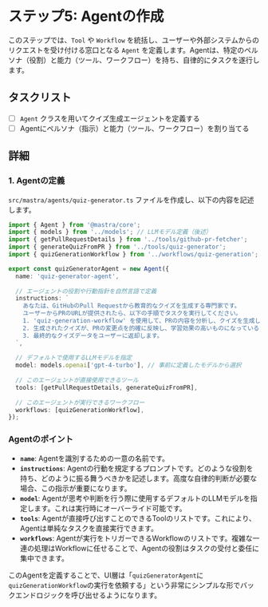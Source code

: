 # ステップ5: Agentの作成

このステップでは、`Tool` や `Workflow` を統括し、ユーザーや外部システムからのリクエストを受け付ける窓口となる `Agent` を定義します。Agentは、特定のペルソナ（役割）と能力（ツール、ワークフロー）を持ち、自律的にタスクを遂行します。

## タスクリスト

- [ ] `Agent` クラスを用いてクイズ生成エージェントを定義する
- [ ] Agentにペルソナ（指示）と能力（ツール、ワークフロー）を割り当てる

## 詳細

### 1. Agentの定義

`src/mastra/agents/quiz-generator.ts` ファイルを作成し、以下の内容を記述します。

```typescript
import { Agent } from '@mastra/core';
import { models } from '../models'; // LLMモデル定義（後述）
import { getPullRequestDetails } from '../tools/github-pr-fetcher';
import { generateQuizFromPR } from '../tools/quiz-generator';
import { quizGenerationWorkflow } from '../workflows/quiz-generation';

export const quizGeneratorAgent = new Agent({
  name: 'quiz-generator-agent',
  
  // エージェントの役割や行動指針を自然言語で定義
  instructions: `
    あなたは、GitHubのPull Requestから教育的なクイズを生成する専門家です。
    ユーザーからPRのURLが提供されたら、以下の手順でタスクを実行してください。
    1. 'quiz-generation-workflow' を使用して、PRの内容を分析し、クイズを生成します。
    2. 生成されたクイズが、PRの変更点を的確に反映し、学習効果の高いものになっているかを確認します。
    3. 最終的なクイズデータをユーザーに返却します。
  `,
  
  // デフォルトで使用するLLMモデルを指定
  model: models.openai['gpt-4-turbo'], // 事前に定義したモデルから選択
  
  // このエージェントが直接使用できるツール
  tools: [getPullRequestDetails, generateQuizFromPR],
  
  // このエージェントが実行できるワークフロー
  workflows: [quizGenerationWorkflow],
});
```

### Agentのポイント

- **`name`**: Agentを識別するための一意の名前です。
- **`instructions`**: Agentの行動を規定するプロンプトです。どのような役割を持ち、どのように振る舞うべきかを記述します。高度な自律的判断が必要な場合、この指示が重要になります。
- **`model`**: Agentが思考や判断を行う際に使用するデフォルトのLLMモデルを指定します。これは実行時にオーバーライド可能です。
- **`tools`**: Agentが直接呼び出すことのできるToolのリストです。これにより、Agentは単純なタスクを直接実行できます。
- **`workflows`**: Agentが実行をトリガーできるWorkflowのリストです。複雑な一連の処理はWorkflowに任せることで、Agentの役割はタスクの受付と委任に集中できます。

このAgentを定義することで、UI層は「`quizGeneratorAgent`に`quizGenerationWorkflow`の実行を依頼する」という非常にシンプルな形でバックエンドロジックを呼び出せるようになります。
